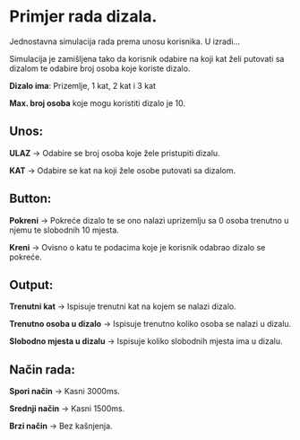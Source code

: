 # Primjer rada dizala. 

Jednostavna simulacija rada prema unosu korisnika. U izradi...

Simulacija je zamišljena tako da korisnik odabire na koji kat želi putovati sa dizalom te odabire broj osoba koje koriste dizalo.

**Dizalo ima**: Prizemlje, 1 kat, 2 kat i 3 kat

**Max. broj osoba** koje mogu koristiti dizalo je 10.


## Unos:

**ULAZ** -> Odabire se broj osoba koje žele pristupiti dizalu.

**KAT** -> Odabire se kat na koji žele osobe putovati sa dizalom.



## Button:

**Pokreni** -> Pokreće dizalo te se ono nalazi uprizemlju sa 0 osoba trenutno u njemu te slobodnih 10 mjesta.

**Kreni** -> Ovisno o katu te podacima koje je korisnik odabrao dizalo se pokreće.



## Output:

**Trenutni kat** -> Ispisuje trenutni kat na kojem se nalazi dizalo.

**Trenutno osoba u dizalo** -> Ispisuje trenutno koliko osoba se nalazi u dizalu.

**Slobodno mjesta u dizalu** -> Ispisuje koliko slobodnih mjesta ima u dizalu.



## Način rada:

**Spori način** -> Kasni 3000ms.

**Srednji način** -> Kasni 1500ms.

**Brzi način** -> Bez kašnjenja.

